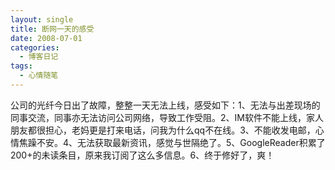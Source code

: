 ```yaml
---
layout: single
title: 断网一天的感受
date: 2008-07-01
categories:
  - 博客日记
tags:
  - 心情随笔
---
```


公司的光纤今日出了故障，整整一天无法上线，感受如下：1、无法与出差现场的同事交流，同事亦无法访问公司网络，导致工作受阻。2、IM软件不能上线，家人朋友都很担心，老妈更是打来电话，问我为什么qq不在线。3、不能收发电邮，心情焦躁不安。4、无法获取最新资讯，感觉与世隔绝了。5、GoogleReader积累了200+的未读条目，原来我订阅了这么多信息。6、终于修好了，爽！
